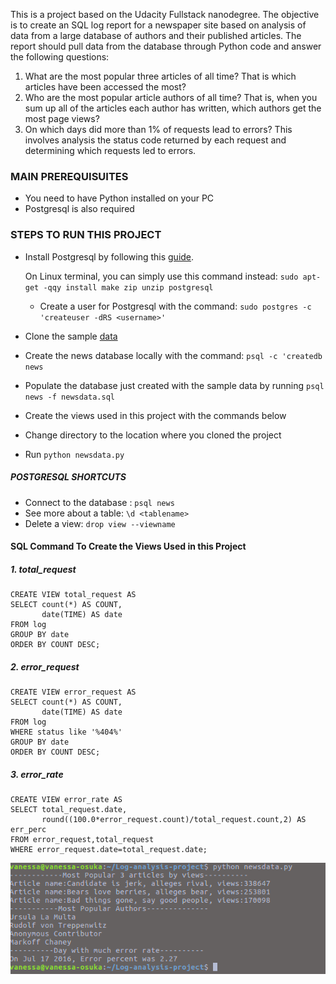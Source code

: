 This is a project based on the Udacity Fullstack nanodegree. 
The objective is to create an SQL log report for a newspaper site based on analysis of data from a large database of authors and their published articles.
The report should pull data from the database through Python code and answer the following questions:

1. What are the most popular three articles of all time? That is which articles have been accessed the most? 
2. Who are the most popular article authors of all time? That is, when you sum up all of the articles each author has written, which authors get the most page views?
3. On which days did more than 1% of requests lead to errors? This involves analysis the status code returned by each request and determining which requests led to errors.




### MAIN PREREQUISUITES
* You need to have Python installed on your PC
* Postgresql is also required

### STEPS TO RUN THIS PROJECT
* Install Postgresql by following this [guide](https://www.postgresql.org/docs/9.2/static/installation.html).

  On Linux terminal, you can simply use this command instead: ```sudo apt-get -qqy install make zip unzip postgresql```
  * Create a user for Postgresql with the command: ```sudo postgres -c 'createuser -dRS <username>'```
* Clone the sample [data](https://github.com/udacity/fullstack-nanodegree-vm)
* Create the news database locally with the command: ```psql -c 'createdb news ```
* Populate the database just created with the sample data by running ```psql news -f newsdata.sql```
* Create the views used in this project with the commands below
* Change directory to the location where you cloned the project
* Run ```python newsdata.py```
  
##### POSTGRESQL SHORTCUTS
* Connect to the database : ```psql news```
* See more about a table: ```\d <tablename>```
* Delete a view: ```drop view --viewname```

#### SQL Command To Create the Views Used in this Project

##### 1. total_request

```
CREATE VIEW total_request AS
SELECT count(*) AS COUNT,
       date(TIME) AS date
FROM log
GROUP BY date
ORDER BY COUNT DESC; 
```

##### 2. error_request
```
CREATE VIEW error_request AS
SELECT count(*) AS COUNT,
       date(TIME) AS date
FROM log
WHERE status like '%404%'
GROUP BY date
ORDER BY COUNT DESC;
```
##### 3. error_rate
```
CREATE VIEW error_rate AS
SELECT total_request.date,
       round((100.0*error_request.count)/total_request.count,2) AS err_perc
FROM error_request,total_request
WHERE error_request.date=total_request.date;
```
![alt text](https://github.com/Ijebusoma/data-analysis/blob/master/logresult.png)
